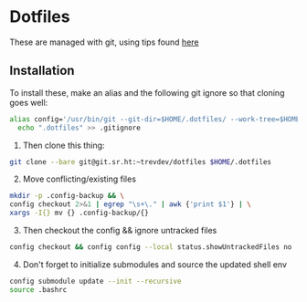 # Dotfiles
These are managed with git, using tips found [here](https://www.atlassian.com/git/tutorials/dotfiles)

## Installation
To install these, make an alias and the following git ignore so that cloning
goes well:

```bash
alias config='/usr/bin/git --git-dir=$HOME/.dotfiles/ --work-tree=$HOME' && \
  echo ".dotfiles" >> .gitignore
```

1. Then clone this thing:
  ```bash
  git clone --bare git@git.sr.ht:~trevdev/dotfiles $HOME/.dotfiles
  ```
2. Move conflicting/existing files
  ```bash
  mkdir -p .config-backup && \
  config checkout 2>&1 | egrep "\s+\." | awk {'print $1'} | \
  xargs -I{} mv {} .config-backup/{}
  ```
3. Then checkout the config && ignore untracked files
  ```bash
  config checkout && config config --local status.showUntrackedFiles no
  ```
4. Don't forget to initialize submodules and source the updated shell env
  ```bash
  config submodule update --init --recursive
  source .bashrc
  ```
